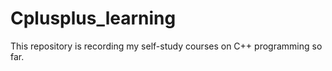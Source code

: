 # Cplusplus_learning
This repository is recording  my self-study courses on C++ programming so far. 
